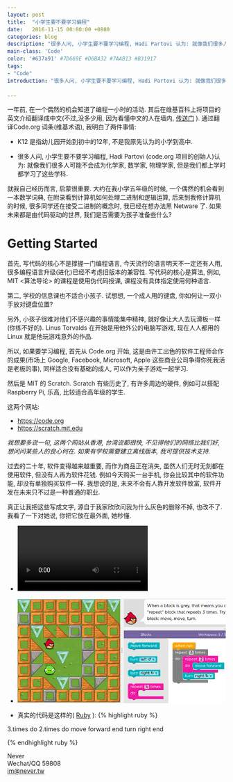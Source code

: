 ```yaml
---
layout: post
title:  "小学生要不要学习编程"
date:   2016-11-15 00:00:00 +0800
categories: blog
description: "很多人问, 小学生要不要学习编程, Hadi Partovi 认为: 就像我们很多人可能不会成为化学家, 数学家, 物理学家, 但是我们都上学时都学习了这些学科."
main-class: 'Code'
color: '#637a91' #7D669E #D6BA32 #7AAB13 #B31917
tags:
- "Code"
introduction: "很多人问, 小学生要不要学习编程, Hadi Partovi 认为: 就像我们很多人可能不会成为化学家, 数学家, 物理学家, 但是我们都上学时都学习了这些学科."

---
```


一年前, 在一个偶然的机会知道了编程一小时的活动. 其后在维基百科上将项目的英文介绍翻译成中文(不过,没多少用, 因为看懂中文的人在墙内, [传送门](/assets/images/wiki_page_Code_org.png) ). 通过翻译Code.org 词条(维基术语), 我明白了两件事情:

* K12 是指幼儿园开始到初中的12年, 不是我原先认为的小学到高中.

* 很多人问, 小学生要不要学习编程, Hadi Partovi (code.org 项目的创始人)认为: 就像我们很多人可能不会成为化学家, 数学家, 物理学家, 但是我们都上学时都学习了这些学科. 

就我自己经历而言, 启蒙很重要. 大约在我小学五年级的时候, 一个偶然的机会看到一本数学词典, 在附录看到计算机如何处理二进制和逻辑运算, 后来到我修计算机的时候, 很多同学还在接受二进制的概念时, 我已经在想办法黑 Netware 了. 如果未来都是由代码驱动的世界, 我们是否需要为孩子准备些什么?

# Getting Started

首先, 写代码的核心不是撑握一门编程语言, 今天流行的语言明天不一定还有人用, 很多编程语言升级(进化)已经不考虑旧版本的兼容性. 写代码的核心是算法, 例如, MIT <算法导论> 的课程是使用伪代码授课, 课程没有具体指定使用何种语言.

第二, 学校的信息课也不适合小孩子. 试想想, 一个成人用的键盘, 你如何让一双小手放对键盘位置?

另外, 小孩子很难对他们不感兴趣的事情能集中精神, 就好像让大人去玩滑板一样(你练不好的). Linus Torvalds 在开始是用他外公的电脑写游戏, 现在人人都用的 Linux 就是他玩游戏意外的作品.

所以, 如果要学习编程, 首先从 Code.org 开始, 这是由许工出色的软件工程师合作的成果(市场上 Google, Facebook, Microsoft, Apple 这些商业公司争得你死我活是老板的事), 同样适合没有基础的成人, 可以作为亲子游戏一起学习.

然后是 MIT 的 Scratch. Scratch 有些历史了, 有许多周边的硬件, 例如可以搭配 Raspberry Pi, 乐高, 比较适合高年级的学生.

这两个网站:

* https://code.org
* https://scratch.mit.edu

*我想要多说一句, 这两个网站从香港, 台湾说都很快, 不见得他们的网络比我们好, 想问问某些人的良心何在. 如果有学校需要建立离线版本, 我可提供技术支持.*

过去的二十年, 软件变得越来越重要, 而作为商品正在消失, 虽然人们无时无刻都在使用软件, 但没有人再为软件花钱. 例如今天购买一台手机, 你会比较其中的软件功能, 却没有单独购买软件一样. 我想说的是, 未来不会有人靠开发软件致富, 软件开发在未来只不过是一种普通的职业.

真正让我把这些写成文字, 源自于我家欣欣问我为什么灰色的删除不掉, 也改不了. 我看了一下对她说, 你把它放在最外面, 她秒懂.

* <video src="/assets/images/yanyee_coding.mp4" type="video/mpeg" controls="controls">您的浏览器不支持HTML5。</video> 

* ![嵌套循环](/assets/images/yanyee_code.jpg)

* 真实的代码是这样的( [Ruby](https://www.ruby-lang.org/zh_cn/) ):
{% highlight ruby %}

3.times do
  2.times do
    move forward
  end
  turn right
end

{% endhighlight ruby %}


Never <br>Wechat/QQ 59808<br>im@never.tw
